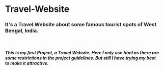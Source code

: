 # Travel-Website

<h3>It's a Travel Website about some famous tourist spots of West Bengal, India.</h3>
<br>
<h5>This is my first Project, a Travel Website. Here I only use html as there are some restrictions in the project guidelines. But still I have trying my best to make it attractive.</h5>
